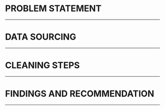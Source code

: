 # PROBLEM STATEMENT



----

# DATA SOURCING




----


# CLEANING STEPS



----

# FINDINGS AND RECOMMENDATION


---
